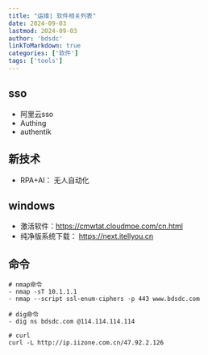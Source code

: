 ```yaml
---
title: "运维| 软件相关列表"
date: 2024-09-03
lastmod: 2024-09-03
author: 'bdsdc'
linkToMarkdown: true
categories: ['软件']
tags: ['tools']
---
```


## sso
- 阿里云sso
- Authing
- authentik

## 新技术
- RPA+AI： 无人自动化

## windows
-  激活软件：https://cmwtat.cloudmoe.com/cn.html
-  纯净版系统下载： https://next.itellyou.cn

## 命令 
```
# nmap命令
- nmap -sT 10.1.1.1
- nmap --script ssl-enum-ciphers -p 443 www.bdsdc.com

# dig命令
- dig ns bdsdc.com @114.114.114.114

# curl
curl -L http://ip.iizone.com.cn/47.92.2.126
```

